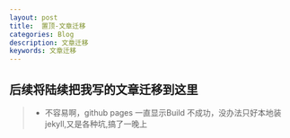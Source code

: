 ```yaml
---
layout: post
title:  置顶-文章迁移
categories: Blog
description: 文章迁移
keywords: 文章迁移
---
```



## 后续将陆续把我写的文章迁移到这里
> -  不容易啊，github pages 一直显示Build 不成功，没办法只好本地装 jekyll,又是各种坑,搞了一晚上







